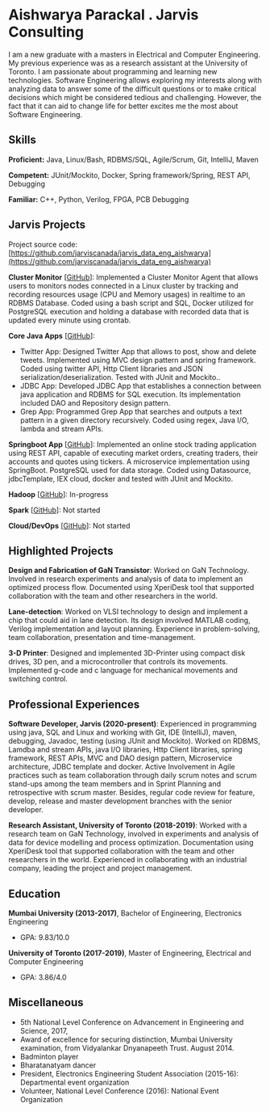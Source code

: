 # Aishwarya Parackal . Jarvis Consulting

I am a new graduate with a masters in Electrical and Computer Engineering. My previous experience was as a research assistant at the University of Toronto. I am passionate about programming and learning new technologies. Software Engineering allows exploring my interests along with analyzing data to answer some of the difficult questions or to make critical decisions which might be considered tedious and challenging. However, the fact that it can aid to change life for better excites me the most about Software Engineering.

## Skills

**Proficient:** Java, Linux/Bash, RDBMS/SQL, Agile/Scrum, Git, IntelliJ, Maven

**Competent:** JUnit/Mockito, Docker, Spring framework/Spring, REST API, Debugging

**Familiar:** C++, Python, Verilog, FPGA, PCB Debugging

## Jarvis Projects

Project source code: [https://github.com/jarviscanada/jarvis_data_eng_aishwarya](https://github.com/jarviscanada/jarvis_data_eng_aishwarya)


**Cluster Monitor** [[GitHub](https://github.com/jarviscanada/jarvis_data_eng_aishwarya/tree/master/linux_sql)]: Implemented a Cluster Monitor Agent that allows users to monitors nodes connected in a Linux cluster by tracking and recording resources usage (CPU and Memory usages) in realtime to an RDBMS Database. Coded using a bash script and SQL, Docker utilized for PostgreSQL execution and holding a database with recorded data that is updated every minute using crontab.

**Core Java Apps** [[GitHub](https://github.com/jarviscanada/jarvis_data_eng_aishwarya/tree/master/core_java)]:
      
  - Twitter App: Designed Twitter App that allows to post, show and delete tweets. Implemented using MVC design pattern and spring framework. Coded using twitter API, Http Client libraries and JSON serialization/deserialization. Tested with JUnit and Mockito..
  - JDBC App: Developed JDBC App that establishes a connection between java application and RDBMS for SQL execution. Its implementation included DAO and Repository design pattern.
  - Grep App: Programmed Grep App that searches and outputs a text pattern in a given directory recursively. Coded using regex, Java I/O, lambda and stream APIs.

**Springboot App** [[GitHub](https://github.com/jarviscanada/jarvis_data_eng_aishwarya/tree/master/springboot)]: Implemented an online stock trading application using REST API, capable of executing market orders, creating traders, their accounts and quotes using tickers. A microservice implementation using SpringBoot. PostgreSQL used for data storage. Coded using Datasource, jdbcTemplate, IEX cloud, docker and tested with JUnit and Mockito.

**Hadoop** [[GitHub](https://github.com/jarviscanada/jarvis_data_eng_aishwarya/tree/master/hadoop)]: In-progress

**Spark** [[GitHub](https://github.com/jarviscanada/jarvis_data_eng_aishwarya/tree/master/spark)]: Not started

**Cloud/DevOps** [[GitHub](https://github.com/jarviscanada/jarvis_data_eng_aishwarya/tree/master/cloud_devops)]: Not started


## Highlighted Projects
**Design and Fabrication of GaN Transistor**: Worked on GaN Technology. Involved in research experiments and analysis of data to implement an optimized process flow. Documented using XperiDesk tool that supported collaboration with the team and other researchers in the world.

**Lane-detection**: Worked on VLSI technology to design and implement a chip that could aid in lane detection. Its design involved MATLAB coding, Verilog implementation and layout planning. Experience in problem-solving, team collaboration, presentation and time-management.

**3-D Printer**: Designed and implemented 3D-Printer using compact disk drives, 3D pen, and a microcontroller that controls its movements. Implemented g-code and c language for mechanical movements and switching control.


## Professional Experiences

**Software Developer, Jarvis (2020-present)**: Experienced in programming using java, SQL and Linux and working with Git, IDE (IntelliJ), maven, debugging, Javadoc, testing (using JUnit and Mockito). Worked on RDBMS, Lamdba and stream APIs, java I/O libraries, Http Client libraries, spring framework, REST APIs, MVC and DAO design pattern, Microservice architecture, JDBC template and docker. Active Involvement in Agile practices such as team collaboration through daily scrum notes and scrum stand-ups among the team members and in Sprint Planning and retrospective with scrum master. Besides, regular code review for feature, develop, release and master development branches with the senior developer.

**Research Assistant, University of Toronto (2018-2019)**: Worked with a research team on GaN Technology, involved in experiments and analysis of data for device modelling and process optimization. Documentation using XperiDesk tool that supported collaboration with the team and other researchers in the world. Experienced in collaborating with an industrial company, leading the project and project management.


## Education
**Mumbai University (2013-2017)**, Bachelor of Engineering, Electronics Engineering
- GPA: 9.83/10.0

**University of Toronto (2017-2019)**, Master of Engineering, Electrical and Computer Engineering
- GPA: 3.86/4.0


## Miscellaneous
- 5th National Level Conference on Advancement in Engineering and Science, 2017,
- Award of excellence for securing distinction, Mumbai University examination, from Vidyalankar Dnyanapeeth Trust. August 2014.
- Badminton player
- Bharatanatyam dancer
- President, Electronics Engineering Student Association (2015-16): Departmental event organization
- Volunteer, National Level Conference (2016): National Event Organization
